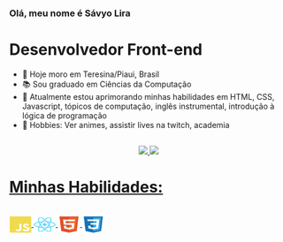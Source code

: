 ### Olá, meu nome é Sávyo Lira

# Desenvolvedor Front-end

- 📍 Hoje moro em Teresina/Piaui, Brasil
- 📚 Sou graduado em Ciências da Computação
- 🌱 Atualmente estou aprimorando minhas habilidades em HTML, CSS, Javascript, tópicos de computação, inglês instrumental, introdução à lógica de programação
- 🥊 Hobbies: Ver animes, assistir lives na twitch, academia
##
<div align="center">
  <a href="https://github.com/savyolira">
  <img height="180em" src="https://github-readme-stats.vercel.app/api?username=savyolira&show_icons=true&theme=dark&include_all_commits=true&count_private=true"/>
  <img height="180em" src="https://github-readme-stats.vercel.app/api/top-langs/?username=savyolira&layout=compact&langs_count=7&theme=dark"/>
</div>

# Minhas Habilidades:
<div style="display: inline_block"><br>
  <img align="center" alt="Savyo-Js" height="30" width="40" src="https://raw.githubusercontent.com/devicons/devicon/master/icons/javascript/javascript-plain.svg">
  <img align="center" alt="Savyo-React" height="30" width="40" src="https://raw.githubusercontent.com/devicons/devicon/master/icons/react/react-original.svg">
  <img align="center" alt="Savyo-HTML" height="30" width="40" src="https://raw.githubusercontent.com/devicons/devicon/master/icons/html5/html5-original.svg">
  <img align="center" alt="Savyo-CSS" height="30" width="40" src="https://raw.githubusercontent.com/devicons/devicon/master/icons/css3/css3-original.svg">
</div>
  
 ##
